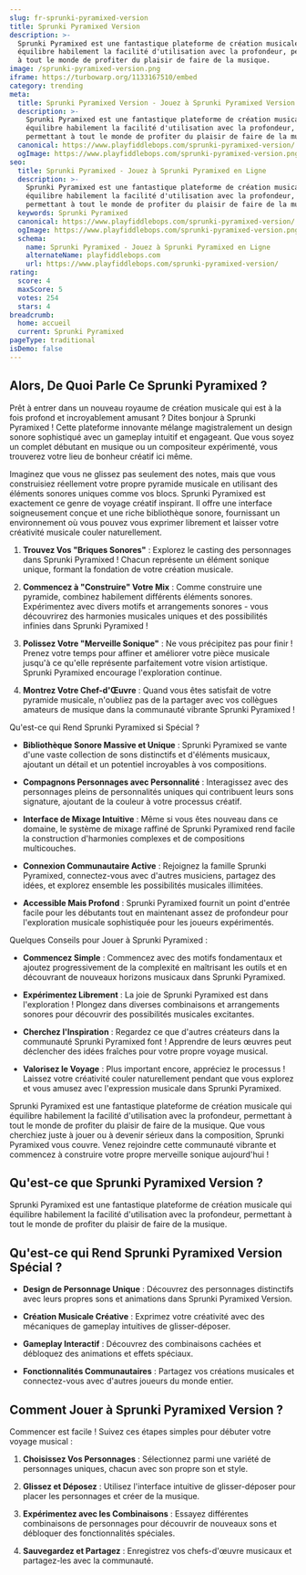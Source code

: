 ```yaml
---
slug: fr-sprunki-pyramixed-version
title: Sprunki Pyramixed Version
description: >-
  Sprunki Pyramixed est une fantastique plateforme de création musicale qui
  équilibre habilement la facilité d'utilisation avec la profondeur, permettant
  à tout le monde de profiter du plaisir de faire de la musique.
image: /sprunki-pyramixed-version.png
iframe: https://turbowarp.org/1133167510/embed
category: trending
meta:
  title: Sprunki Pyramixed Version - Jouez à Sprunki Pyramixed Version en Ligne
  description: >-
    Sprunki Pyramixed est une fantastique plateforme de création musicale qui
    équilibre habilement la facilité d'utilisation avec la profondeur,
    permettant à tout le monde de profiter du plaisir de faire de la musique.
  canonical: https://www.playfiddlebops.com/sprunki-pyramixed-version/
  ogImage: https://www.playfiddlebops.com/sprunki-pyramixed-version.png
seo:
  title: Sprunki Pyramixed - Jouez à Sprunki Pyramixed en Ligne
  description: >-
    Sprunki Pyramixed est une fantastique plateforme de création musicale qui
    équilibre habilement la facilité d'utilisation avec la profondeur,
    permettant à tout le monde de profiter du plaisir de faire de la musique.
  keywords: Sprunki Pyramixed
  canonical: https://www.playfiddlebops.com/sprunki-pyramixed-version/
  ogImage: https://www.playfiddlebops.com/sprunki-pyramixed-version.png
  schema:
    name: Sprunki Pyramixed - Jouez à Sprunki Pyramixed en Ligne
    alternateName: playfiddlebops.com
    url: https://www.playfiddlebops.com/sprunki-pyramixed-version/
rating:
  score: 4
  maxScore: 5
  votes: 254
  stars: 4
breadcrumb:
  home: accueil
  current: Sprunki Pyramixed
pageType: traditional
isDemo: false
---
```


## Alors, De Quoi Parle Ce Sprunki Pyramixed ?

Prêt à entrer dans un nouveau royaume de création musicale qui est à la fois profond et incroyablement amusant ? Dites bonjour à Sprunki Pyramixed ! Cette plateforme innovante mélange magistralement un design sonore sophistiqué avec un gameplay intuitif et engageant. Que vous soyez un complet débutant en musique ou un compositeur expérimenté, vous trouverez votre lieu de bonheur créatif ici même.

Imaginez que vous ne glissez pas seulement des notes, mais que vous construisiez réellement votre propre pyramide musicale en utilisant des éléments sonores uniques comme vos blocs. Sprunki Pyramixed est exactement ce genre de voyage créatif inspirant. Il offre une interface soigneusement conçue et une riche bibliothèque sonore, fournissant un environnement où vous pouvez vous exprimer librement et laisser votre créativité musicale couler naturellement.

1. **Trouvez Vos "Briques Sonores"** : Explorez le casting des personnages dans Sprunki Pyramixed ! Chacun représente un élément sonique unique, formant la fondation de votre création musicale.

1. **Commencez à "Construire" Votre Mix** : Comme construire une pyramide, combinez habilement différents éléments sonores. Expérimentez avec divers motifs et arrangements sonores - vous découvrirez des harmonies musicales uniques et des possibilités infinies dans Sprunki Pyramixed !

1. **Polissez Votre "Merveille Sonique"** : Ne vous précipitez pas pour finir ! Prenez votre temps pour affiner et améliorer votre pièce musicale jusqu'à ce qu'elle représente parfaitement votre vision artistique. Sprunki Pyramixed encourage l'exploration continue.

1. **Montrez Votre Chef-d'Œuvre** : Quand vous êtes satisfait de votre pyramide musicale, n'oubliez pas de la partager avec vos collègues amateurs de musique dans la communauté vibrante Sprunki Pyramixed !

Qu'est-ce qui Rend Sprunki Pyramixed si Spécial ?

- **Bibliothèque Sonore Massive et Unique** : Sprunki Pyramixed se vante d'une vaste collection de sons distinctifs et d'éléments musicaux, ajoutant un détail et un potentiel incroyables à vos compositions.

- **Compagnons Personnages avec Personnalité** : Interagissez avec des personnages pleins de personnalités uniques qui contribuent leurs sons signature, ajoutant de la couleur à votre processus créatif.

- **Interface de Mixage Intuitive** : Même si vous êtes nouveau dans ce domaine, le système de mixage raffiné de Sprunki Pyramixed rend facile la construction d'harmonies complexes et de compositions multicouches.

- **Connexion Communautaire Active** : Rejoignez la famille Sprunki Pyramixed, connectez-vous avec d'autres musiciens, partagez des idées, et explorez ensemble les possibilités musicales illimitées.

- **Accessible Mais Profond** : Sprunki Pyramixed fournit un point d'entrée facile pour les débutants tout en maintenant assez de profondeur pour l'exploration musicale sophistiquée pour les joueurs expérimentés.

Quelques Conseils pour Jouer à Sprunki Pyramixed :

- **Commencez Simple** : Commencez avec des motifs fondamentaux et ajoutez progressivement de la complexité en maîtrisant les outils et en découvrant de nouveaux horizons musicaux dans Sprunki Pyramixed.

- **Expérimentez Librement** : La joie de Sprunki Pyramixed est dans l'exploration ! Plongez dans diverses combinaisons et arrangements sonores pour découvrir des possibilités musicales excitantes.

- **Cherchez l'Inspiration** : Regardez ce que d'autres créateurs dans la communauté Sprunki Pyramixed font ! Apprendre de leurs œuvres peut déclencher des idées fraîches pour votre propre voyage musical.

- **Valorisez le Voyage** : Plus important encore, appréciez le processus ! Laissez votre créativité couler naturellement pendant que vous explorez et vous amusez avec l'expression musicale dans Sprunki Pyramixed.

Sprunki Pyramixed est une fantastique plateforme de création musicale qui équilibre habilement la facilité d'utilisation avec la profondeur, permettant à tout le monde de profiter du plaisir de faire de la musique. Que vous cherchiez juste à jouer ou à devenir sérieux dans la composition, Sprunki Pyramixed vous couvre. Venez rejoindre cette communauté vibrante et commencez à construire votre propre merveille sonique aujourd'hui !

## Qu'est-ce que Sprunki Pyramixed Version ?

Sprunki Pyramixed est une fantastique plateforme de création musicale qui équilibre habilement la facilité d'utilisation avec la profondeur, permettant à tout le monde de profiter du plaisir de faire de la musique.

## Qu'est-ce qui Rend Sprunki Pyramixed Version Spécial ?

- **Design de Personnage Unique** : Découvrez des personnages distinctifs avec leurs propres sons et animations dans Sprunki Pyramixed Version.

- **Création Musicale Créative** : Exprimez votre créativité avec des mécaniques de gameplay intuitives de glisser-déposer.

- **Gameplay Interactif** : Découvrez des combinaisons cachées et débloquez des animations et effets spéciaux.

- **Fonctionnalités Communautaires** : Partagez vos créations musicales et connectez-vous avec d'autres joueurs du monde entier.

## Comment Jouer à Sprunki Pyramixed Version ?

Commencer est facile ! Suivez ces étapes simples pour débuter votre voyage musical :

1. **Choisissez Vos Personnages** : Sélectionnez parmi une variété de personnages uniques, chacun avec son propre son et style.

1. **Glissez et Déposez** : Utilisez l'interface intuitive de glisser-déposer pour placer les personnages et créer de la musique.

1. **Expérimentez avec les Combinaisons** : Essayez différentes combinaisons de personnages pour découvrir de nouveaux sons et débloquer des fonctionnalités spéciales.

1. **Sauvegardez et Partagez** : Enregistrez vos chefs-d'œuvre musicaux et partagez-les avec la communauté.